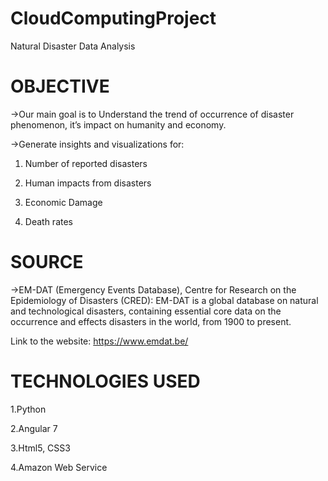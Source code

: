# CloudComputingProject
Natural Disaster Data Analysis

 # OBJECTIVE

->Our main goal is to Understand the trend of occurrence of disaster phenomenon, it’s impact on humanity and economy.

->Generate insights and visualizations for:

1.	Number of reported disasters

2.	Human impacts from disasters

3.	Economic Damage

4.	Death rates

# SOURCE

->EM-DAT (Emergency Events Database), Centre for Research on the Epidemiology of Disasters (CRED): EM-DAT is a global database on natural and technological disasters, containing essential core data on the occurrence and effects disasters in the world, from 1900 to present. 

Link to the website:	https://www.emdat.be/

# TECHNOLOGIES USED

1.Python

2.Angular 7

3.Html5, CSS3

4.Amazon Web Service





